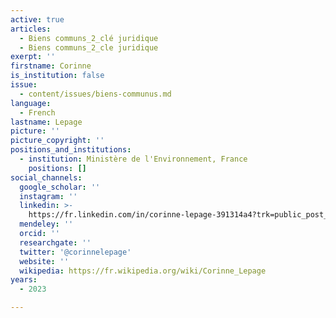 ```yaml
---
active: true
articles:
  - Biens communs_2_clé juridique
  - Biens communs_2_cle juridique
exerpt: ''
firstname: Corinne
is_institution: false
issue:
  - content/issues/biens-communus.md
language:
  - French
lastname: Lepage
picture: ''
picture_copyright: ''
positions_and_institutions:
  - institution: Ministère de l'Environnement, France
    positions: []
social_channels:
  google_scholar: ''
  instagram: ''
  linkedin: >-
    https://fr.linkedin.com/in/corinne-lepage-391314a4?trk=public_post_feed-actor-name&original_referer=https%3A%2F%2Ffr.linkedin.com%2Fposts%2Fcorinne-lepage-391314a4_corinne-lepage-on-twitter-activity-7042819870895325184-H2ju
  mendeley: ''
  orcid: ''
  researchgate: ''
  twitter: '@corinnelepage'
  website: ''
  wikipedia: https://fr.wikipedia.org/wiki/Corinne_Lepage
years:
  - 2023

---
```

